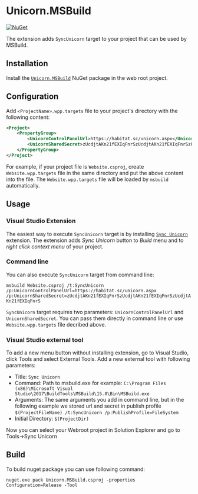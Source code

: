 # Unicorn.MSBuild

[![NuGet](https://img.shields.io/nuget/v/Unicorn.MSBuild.svg)][1]

The extension adds `SyncUnicorn` target to your project that can be used by MSBuild.

## Installation

Install the [`Unicorn.MSBuild`][1] NuGet package in the web root project.

## Configuration

Add `<ProjectName>.wpp.targets` file to your project's directory with the following content:

```xml
<Project>
    <PropertyGroup>
        <UnicornControlPanelUrl>https://habitat.sc/unicorn.aspx</UnicornControlPanelUrl>
        <UnicornSharedSecret>zUcdjtAKn21fEXIqFnrSzUcdjtAKn21fEXIqFnrSzUcdjtAKn21fEXIqFnrS</UnicornSharedSecret>
    </PropertyGroup>
</Project>
```
For example, if your project file is `Website.csproj`, create `Website.wpp.targets` file in the same directory and put the above content into the file. The `Website.wpp.targets` file will be loaded by `msbuild` automatically.

## Usage

### Visual Studio Extension

The easiest way to execute `SyncUnicorn` target is by installing [`Sync Unicorn`][2] extension. The extension adds _Sync Unicorn_ button to _Build_ menu and to _right click context menu_ of your project.

### Command line

You can also execute `SyncUnicorn` target from command line:

`msbuild Website.csproj /t:SyncUnicorn /p:UnicornControlPanelUrl=https://habitat.sc/unicorn.aspx /p:UnicornSharedSecret=zUcdjtAKn21fEXIqFnrSzUcdjtAKn21fEXIqFnrSzUcdjtAKn21fEXIqFnrS`

`SyncUnicorn` target requires two parameters: `UnicornControlPanelUrl` and `UnicornSharedSecret`. You can pass them directly in command line or use `Website.wpp.targets` file decribed above. 

### Visual Studio external tool

To add a new menu button without installing extension, go to Visual Studio, click Tools and select External Tools.
Add a new external tool with following parameters:

* Title: `Sync Unicorn`
* Command: Path to msbuild.exe for example: `C:\Program Files (x86)\Microsoft Visual Studio\2017\BuildTools\MSBuild\15.0\Bin\MSBuild.exe`
* Arguments: The same arguments you add in command line, but in the following example we stored url and secret in publish profile `$(ProjectFileName) /t:SyncUnicorn /p:PublishProfile=FileSystem`
* Initial Directory: `$(ProjectDir)` 

Now you can select your Webroot project in Solution Explorer and go to Tools->Sync Unicorn

## Build

To build nuget package you can use following command:

`nuget.exe pack Unicorn.MSBuild.csproj -properties Configuration=Release -Tool`

[1]: https://www.nuget.org/packages/Unicorn.MSBuild
[2]: https://marketplace.visualstudio.com/items?itemName=BartomiejMucha.SyncUnicorn
